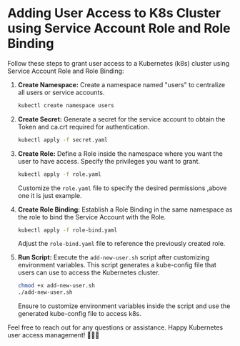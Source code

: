 # Adding User Access to K8s Cluster using Service Account Role and Role Binding

Follow these steps to grant user access to a Kubernetes (k8s) cluster using Service Account Role and Role Binding:

1. **Create Namespace:** Create a namespace named "users" to centralize all users or service accounts.

    ```bash
    kubectl create namespace users
    ```

2. **Create Secret:** Generate a secret for the service account to obtain the Token and ca.crt required for authentication.

    ```bash
    kubectl apply -f secret.yaml
    ```

3. **Create Role:** Define a Role inside the namespace where you want the user to have access. Specify the privileges you want to grant.

    ```bash
    kubectl apply -f role.yaml
    ```

    Customize the `role.yaml` file to specify the desired permissions ,above one it is just example.

4. **Create Role Binding:** Establish a Role Binding in the same namespace as the role to bind the Service Account with the Role.

    ```bash
    kubectl apply -f role-bind.yaml
    ```

    Adjust the `role-bind.yaml` file to reference the previously created role.

5. **Run Script:** Execute the `add-new-user.sh` script after customizing environment variables. This script generates a kube-config file that users can use to access the Kubernetes cluster.

    ```bash
    chmod +x add-new-user.sh
    ./add-new-user.sh
    ```

    Ensure to customize environment variables inside the script and use the generated kube-config file to access k8s.

Feel free to reach out for any questions or assistance. Happy Kubernetes user access management! 👩‍💻🚀

